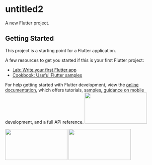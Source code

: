 # untitled2

A new Flutter project.

## Getting Started

This project is a starting point for a Flutter application.

A few resources to get you started if this is your first Flutter project:

- [Lab: Write your first Flutter app](https://docs.flutter.dev/get-started/codelab)
- [Cookbook: Useful Flutter samples](https://docs.flutter.dev/cookbook)

For help getting started with Flutter development, view the
[online documentation](https://docs.flutter.dev/), which offers tutorials,
samples, guidance on mobile development, and a full API reference.
<img src="https://user-images.githubusercontent.com/120082312/234858644-30cd8d6d-1c39-4363-bfbd-50815cc7a678.png"
  width="200" height="100">

<img src="https://user-images.githubusercontent.com/120082312/234858823-4e441b83-749a-4242-b3e1-24cbcafda3d0.png"  width="200" height="100">

<img src="https://user-images.githubusercontent.com/120082312/234858971-ab629cfb-04b5-4346-9ff5-8a6a9783c69d.png"  width="200" height="100">
